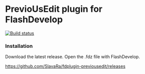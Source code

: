 PrevioUsEdit plugin for FlashDevelop
========================
[![Build status](https://ci.appveyor.com/api/projects/status/195iulhhi3rq0mq5?svg=true)](https://ci.appveyor.com/project/slavara/fdplugin-previousedit)

### Installation

Download the latest release. Open the .fdz file with FlashDevelop.

https://github.com/SlavaRa/fdplugin-previousedit/releases